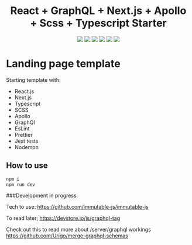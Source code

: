<h1 align="center">React + GraphQL + Next.js + Apollo + Scss + Typescript Starter</h1>

<p align="center">
  <a href="https://www.typescriptlang.org/" target="_blank"><img src="https://img.shields.io/badge/Typescript-v3.7.2-blue.svg?logo=TypeScript"></a>
  <a href="https://nextjs.org/" target="_blank"><img src="https://img.shields.io/badge/Next.js-v9.1.1-blueviolet.svg"></a>
  <a href="https://reactjs.org/" target="_blank"><img src="https://img.shields.io/badge/React-v16.10.2-%238DD6F9.svg?logo=React"></a>
  <a href="https://graphql.org/" target="_blank"><img src="https://img.shields.io/badge/GraphQL-v14.5.8-ff69b4.svg?logo=GraphQL"></a>
  <a href="https://github.com/prettier/prettier" target="_blank"><img src="https://img.shields.io/badge/styled_with-prettier-ff69b4.svg"></a>
  <a href="https://github.com/codica2" target="_blank"><img src="https://img.shields.io/badge/licence-MIT-green.svg" /></a>
</p>


# Landing page template

Starting template with:

- React.js
- Next.js
- Typescript
- SCSS
- Apollo
- GraphQl
- EsLint
- Prettier
- Jest tests
- Nodemon

## How to use

```javascript
npm i
npm run dev
```

###Development in progress

Tech to use:
https://github.com/immutable-js/immutable-js

To read later;
https://devstore.io/js/graphql-tag

Check out this to read more about /server/graphql workings
https://github.com/Urigo/merge-graphql-schemas
